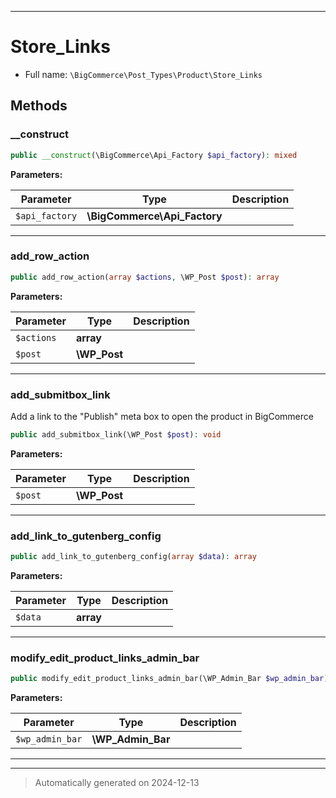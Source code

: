 ***

# Store_Links





* Full name: `\BigCommerce\Post_Types\Product\Store_Links`




## Methods


### __construct



```php
public __construct(\BigCommerce\Api_Factory $api_factory): mixed
```








**Parameters:**

| Parameter | Type | Description |
|-----------|------|-------------|
| `$api_factory` | **\BigCommerce\Api_Factory** |  |





***

### add_row_action



```php
public add_row_action(array $actions, \WP_Post $post): array
```








**Parameters:**

| Parameter | Type | Description |
|-----------|------|-------------|
| `$actions` | **array** |  |
| `$post` | **\WP_Post** |  |





***

### add_submitbox_link

Add a link to the "Publish" meta box to
open the product in BigCommerce

```php
public add_submitbox_link(\WP_Post $post): void
```








**Parameters:**

| Parameter | Type | Description |
|-----------|------|-------------|
| `$post` | **\WP_Post** |  |





***

### add_link_to_gutenberg_config



```php
public add_link_to_gutenberg_config(array $data): array
```








**Parameters:**

| Parameter | Type | Description |
|-----------|------|-------------|
| `$data` | **array** |  |





***

### modify_edit_product_links_admin_bar



```php
public modify_edit_product_links_admin_bar(\WP_Admin_Bar $wp_admin_bar): mixed
```








**Parameters:**

| Parameter | Type | Description |
|-----------|------|-------------|
| `$wp_admin_bar` | **\WP_Admin_Bar** |  |





***


***
> Automatically generated on 2024-12-13

